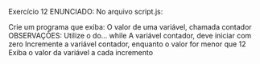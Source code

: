 Exercício 12
ENUNCIADO:
No arquivo script.js:

Crie um programa que exiba:
O valor de uma variável, chamada contador
OBSERVAÇÕES:
Utilize o do... while
A variável contador, deve iniciar com zero
Incremente a variável contador, enquanto o valor for menor que 12
Exiba o valor da variável a cada incremento